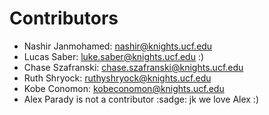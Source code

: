 # Contributors
- Nashir Janmohamed: nashir@knights.ucf.edu
- Lucas Saber: luke.saber@knights.ucf.edu :)
- Chase Szafranski: chase.szafranski@knights.ucf.edu
- Ruth Shryock: ruthyshryock@knights.ucf.edu
- Kobe Conomon: kobeconomon@knights.ucf.edu
- Alex Parady is not a contributor :sadge: jk we love Alex :)
